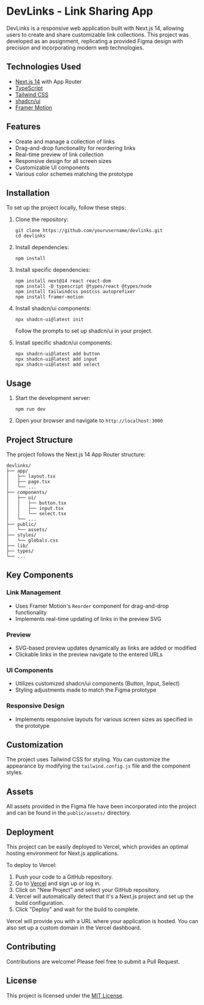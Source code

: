 # DevLinks - Link Sharing App

DevLinks is a responsive web application built with Next.js 14, allowing users to create and share customizable link collections. This project was developed as an assignment, replicating a provided Figma design with precision and incorporating modern web technologies.

## Technologies Used

- [Next.js 14](https://nextjs.org/) with App Router
- [TypeScript](https://www.typescriptlang.org/)
- [Tailwind CSS](https://tailwindcss.com/)
- [shadcn/ui](https://ui.shadcn.com/)
- [Framer Motion](https://www.framer.com/motion/)

## Features

- Create and manage a collection of links
- Drag-and-drop functionality for reordering links
- Real-time preview of link collection
- Responsive design for all screen sizes
- Customizable UI components
- Various color schemes matching the prototype

## Installation

To set up the project locally, follow these steps:

1. Clone the repository:
   ```
   git clone https://github.com/yourusername/devlinks.git
   cd devlinks
   ```

2. Install dependencies:
   ```
   npm install
   ```

3. Install specific dependencies:
   ```
   npm install next@14 react react-dom
   npm install -D typescript @types/react @types/node
   npm install tailwindcss postcss autoprefixer
   npm install framer-motion
   ```

4. Install shadcn/ui components:
   ```
   npx shadcn-ui@latest init
   ```
   Follow the prompts to set up shadcn/ui in your project.

5. Install specific shadcn/ui components:
   ```
   npx shadcn-ui@latest add button
   npx shadcn-ui@latest add input
   npx shadcn-ui@latest add select
   ```

## Usage

1. Start the development server:
   ```
   npm run dev
   ```

2. Open your browser and navigate to `http://localhost:3000`

## Project Structure

The project follows the Next.js 14 App Router structure:

```
devlinks/
├── app/
│   ├── layout.tsx
│   ├── page.tsx
│   └── ...
├── components/
│   ├── ui/
│   │   ├── button.tsx
│   │   ├── input.tsx
│   │   └── select.tsx
│   └── ...
├── public/
│   └── assets/
├── styles/
│   └── globals.css
├── lib/
├── types/
└── ...
```

## Key Components

### Link Management
- Uses Framer Motion's `Reorder` component for drag-and-drop functionality
- Implements real-time updating of links in the preview SVG

### Preview
- SVG-based preview updates dynamically as links are added or modified
- Clickable links in the preview navigate to the entered URLs

### UI Components
- Utilizes customized shadcn/ui components (Button, Input, Select)
- Styling adjustments made to match the Figma prototype

### Responsive Design
- Implements responsive layouts for various screen sizes as specified in the prototype

## Customization

The project uses Tailwind CSS for styling. You can customize the appearance by modifying the `tailwind.config.js` file and the component styles.

## Assets

All assets provided in the Figma file have been incorporated into the project and can be found in the `public/assets/` directory.

## Deployment

This project can be easily deployed to Vercel, which provides an optimal hosting environment for Next.js applications.

To deploy to Vercel:

1. Push your code to a GitHub repository.
2. Go to [Vercel](https://vercel.com/) and sign up or log in.
3. Click on "New Project" and select your GitHub repository.
4. Vercel will automatically detect that it's a Next.js project and set up the build configuration.
5. Click "Deploy" and wait for the build to complete.

Vercel will provide you with a URL where your application is hosted. You can also set up a custom domain in the Vercel dashboard.

## Contributing

Contributions are welcome! Please feel free to submit a Pull Request.

## License

This project is licensed under the [MIT License](LICENSE).